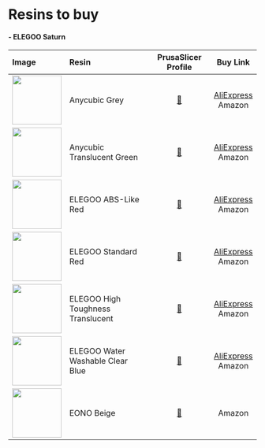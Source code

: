# Resins to buy


#### - ELEGOO Saturn

| Image | Resin    | PrusaSlicer Profile  | Buy Link |
| :---  | :---     | :----:               | :---:    |
| <img src="https://images-eu.ssl-images-amazon.com/images/I/41%2Bm56P84BL._SY180_.jpg" height="100"> | Anycubic Grey | [:link:](https://github.com/antwal/3dprinters/blob/PrusaSlicer/sla_material/Anycubic%20Grey%20%400.05.ini) | [AliExpress](https://s.click.aliexpress.com/e/_AqwYFI) <br /> Amazon |
| <img src="https://images-eu.ssl-images-amazon.com/images/I/412ZyCsJE%2BL._SY180_.jpg" height="100"> | Anycubic Translucent Green | [:link:](https://github.com/antwal/3dprinters/blob/PrusaSlicer/sla_material/Anycubic%20Translucent%20Green%20%400.05.ini) | [AliExpress](https://s.click.aliexpress.com/e/_AKAaqU) <br /> Amazon |
| <img src="https://images-eu.ssl-images-amazon.com/images/I/41MtSwU-X1L._SY180_.jpg" height="100"> | ELEGOO ABS-Like Red | [:link:](https://github.com/antwal/3dprinters/blob/PrusaSlicer/sla_material/ELEGOO%20ABS-Like%20Red%20%400.05.ini) | [AliExpress](https://s.click.aliexpress.com/e/_9fpn7i) <br /> Amazon |
| <img src="https://images-eu.ssl-images-amazon.com/images/I/41IqKRE26xL._SY180_.jpg" height="100"> | ELEGOO Standard Red | [:link:](https://github.com/antwal/3dprinters/blob/PrusaSlicer/sla_material/ELEGOO%20Standard%20-%20Red%20%400.05.ini)| [AliExpress](https://s.click.aliexpress.com/e/_AtfYHi) <br /> Amazon |
| <img src="https://images-eu.ssl-images-amazon.com/images/I/4159RsaDq6L._SY180_.jpg" height="100"> | ELEGOO High Toughness Translucent | [:link:](https://github.com/antwal/3dprinters/blob/PrusaSlicer/sla_material/ELEGOO%20Standard%20-%20Translucent%20%400.05.ini) | [AliExpress](https://s.click.aliexpress.com/e/_AATLba) <br /> Amazon |
| <img src="https://images-eu.ssl-images-amazon.com/images/I/41dMVOKgvzL._SY180_.jpg" height="100"> | ELEGOO Water Washable Clear Blue | [:link:](https://github.com/antwal/3dprinters/blob/PrusaSlicer/sla_material/ELEGOO%20Water%20Washable%20-%20Clear%20Blue%20%400.05.ini) | [AliExpress](https://s.click.aliexpress.com/e/_9HchUU) <br /> Amazon |
| <img src="https://images-eu.ssl-images-amazon.com/images/I/41GCUVF8vpL._SY90_.jpg" height="100"> | EONO Beige | [:link:](https://github.com/antwal/3dprinters/blob/PrusaSlicer/sla_material/EONO%20Beige%20%400.05.ini) | Amazon |
